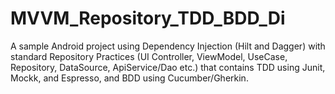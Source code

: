 # MVVM_Repository_TDD_BDD_Di

A sample Android project using Dependency Injection (Hilt and Dagger) with standard
Repository Practices (UI Controller, ViewModel, UseCase, Repository, DataSource, ApiService/Dao
etc.)
that contains TDD using Junit, Mockk, and Espresso, and BDD using Cucumber/Gherkin. 
